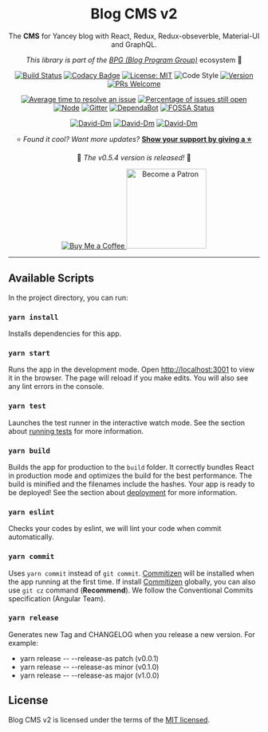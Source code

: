 <div align="center">

# Blog CMS v2

The **CMS** for Yancey blog with React, Redux, Redux-obseverble, Material-UI and GraphQL.

_This library is part of the [BPG (Blog Program Group)](https://github.com/Yancey-Blog)_ ecosystem 📖

[![Build Status](https://travis-ci.com/Yancey-Blog/blog-cms-v2.svg?branch=master)](https://travis-ci.com/Yancey-Blog/blog-cms-v2)
[![Codacy Badge](https://api.codacy.com/project/badge/Grade/8301052718f145cb9be68a6a28717f41)](https://www.codacy.com/app/YanceyOfficial/blog-cms-v2?utm_source=github.com&utm_medium=referral&utm_content=Yancey-Blog/blog-cms-v2&utm_campaign=Badge_Grade)
[![License: MIT](https://img.shields.io/badge/License-MIT-green.svg)](https://opensource.org/licenses/MIT)
![Code Style](https://camo.githubusercontent.com/c83b8df34339bd302b7fd3fbb631f99ba25f87f8/68747470733a2f2f696d672e736869656c64732e696f2f62616467652f636f64655f7374796c652d70726574746965722d6666363962342e737667)
[![Version](https://img.shields.io/badge/version-0.5.4-blue.svg)](https://github.com/Yancey-Blog/blog-cms-v2)
[![PRs Welcome](https://img.shields.io/badge/PRs-welcome-green.svg)](https://github.com/Yancey-Blog/BLOG_FE/pulls)

[![Average time to resolve an issue](https://isitmaintained.com/badge/resolution/Yancey-Blog/blog-cms-v2.svg)](https://isitmaintained.com/project/Yancey-Blog/blog-cms-v2)
[![Percentage of issues still open](https://isitmaintained.com/badge/open/Yancey-Blog/blog-cms-v2.svg)](https://isitmaintained.com/project/Yancey-Blog/blog-cms-v2)
[![Node](https://img.shields.io/badge/node-%3E%3D10.16.0-orange.svg)](https://nodejs.org/en/)
[![Gitter](https://badges.gitter.im/yancey-official/community.svg)](https://gitter.im/yancey-official/community?utm_source=badge&utm_medium=badge&utm_campaign=pr-badge)
[![DependaBot](https://camo.githubusercontent.com/1fe7004c016a5ab641008b9579409c784eaa1725/68747470733a2f2f696d672e736869656c64732e696f2f62616467652f446570656e6461626f742d656e61626c65642d626c75652e737667)](https://dependabot.com/)
[![FOSSA Status](https://app.fossa.com/api/projects/git%2Bgithub.com%2FYancey-Blog%2Fblog-cms-v2.svg?type=shield)](https://app.fossa.com/projects/git%2Bgithub.com%2FYancey-Blog%2Fblog-cms-v2?ref=badge_shield)

[![David-Dm](https://david-dm.org/Yancey-Blog/blog-cms-v2.svg)](https://david-dm.org/Yancey-Blog/blog-cms-v2)
[![David-Dm](https://david-dm.org/Yancey-Blog/blog-cms-v2/dev-status.svg)](https://david-dm.org/ant-design/ant-design?type=dev)
[![David-Dm](https://david-dm.org/Yancey-Blog/blog-cms-v2/peer-status.svg)](https://david-dm.org/ant-design/ant-design?type=peer)

⭐️ _Found it cool? Want more updates?_ [**Show your support by giving a ⭐️**](https://github.com/Yancey-Blog/blog-cms-v2/stargazers)

🎉 _The v0.5.4 version is released!_ 🎉

<a href="https://www.paypal.me/yanceyleo">
  <img src="https://www.buymeacoffee.com/assets/img/custom_images/orange_img.png" alt="Buy Me a Coffee">
</a>
<a href="https://www.patreon.com/yancey">
  <img src="https://c5.patreon.com/external/logo/become_a_patron_button@2x.png" alt="Become a Patron" width="160">
</a>

</div>

---

## Available Scripts

In the project directory, you can run:

### `yarn install`

Installs dependencies for this app.

### `yarn start`

Runs the app in the development mode. Open [http://localhost:3001](http://localhost:3001) to view it in the browser. The page will reload if you make edits. You will also see any lint errors in the console.

### `yarn test`

Launches the test runner in the interactive watch mode. See the section about [running tests](https://facebook.github.io/create-react-app/docs/running-tests) for more information.

### `yarn build`

Builds the app for production to the `build` folder. It correctly bundles React in production mode and optimizes the build for the best performance. The build is minified and the filenames include the hashes. Your app is ready to be deployed! See the section about [deployment](https://facebook.github.io/create-react-app/docs/deployment) for more information.

### `yarn eslint`

Checks your codes by eslint, we will lint your code when commit automatically.

### `yarn commit`

Uses `yarn commit` instead of `git commit`. [Commitizen](https://github.com/commitizen/cz-cli) will be installed when the app running at the first time. If install [Commitizen](https://github.com/commitizen/cz-cli) globally, you can also use `git cz` command (**Recommend**). We follow the Conventional Commits specification (Angular Team).

### `yarn release`

Generates new Tag and CHANGELOG when you release a new version. For example:

- yarn release -- --release-as patch (v0.0.1)
- yarn release -- --release-as minor (v0.1.0)
- yarn release -- --release-as major (v1.0.0)

## License

Blog CMS v2 is licensed under the terms of the [MIT licensed](https://opensource.org/licenses/MIT).
